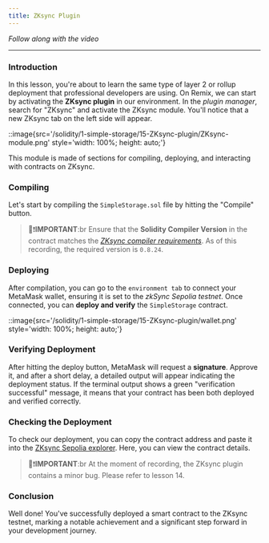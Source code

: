 ```yaml
---
title: ZKsync Plugin
---
```


_Follow along with the video_

---

### Introduction

In this lesson, you're about to learn the same type of layer 2 or rollup deployment that professional developers are using. On Remix, we can start by activating the **ZKsync plugin** in our environment. In the _plugin manager_, search for "ZKsync" and activate the ZKsync module. You'll notice that a new ZKsync tab on the left side will appear.

::image{src='/solidity/1-simple-storage/15-ZKsync-plugin/ZKsync-module.png' style='width: 100%; height: auto;'}

This module is made of sections for compiling, deploying, and interacting with contracts on ZKsync.

### Compiling

Let's start by compiling the `SimpleStorage.sol` file by hitting the "Compile" button.

> 👀❗**IMPORTANT**:br
> Ensure that the **Solidity Compiler Version** in the contract matches the _[ZKsync compiler requirements](https://github.com/Cyfrin/foundry-full-course-cu?tab=readme-ov-file#ZKsync-l2-deploy)_. As of this recording, the required version is `0.8.24`.

### Deploying

After compilation, you can go to the `environment tab` to connect your MetaMask wallet, ensuring it is set to the _zkSync Sepolia testnet_. Once connected, you can **deploy and verify** the `SimpleStorage` contract.

::image{src='/solidity/1-simple-storage/15-ZKsync-plugin/wallet.png' style='width: 100%; height: auto;'}

### Verifying Deployment

After hitting the deploy button, MetaMask will request a **signature**. Approve it, and after a short delay, a detailed output will appear indicating the deployment status. If the terminal output shows a green "verification successful" message, it means that your contract has been both deployed and verified correctly.

### Checking the Deployment

To check our deployment, you can copy the contract address and paste it into the [ZKsync Sepolia explorer](https://sepolia.explorer.ZKsync.io/). Here, you can view the contract details.

> 👀❗**IMPORTANT**:br
> At the moment of recording, the ZKsync plugin contains a minor bug. Please refer to lesson 14.

### Conclusion

Well done! You've successfully deployed a smart contract to the ZKsync testnet, marking a notable achievement and a significant step forward in your development journey.
